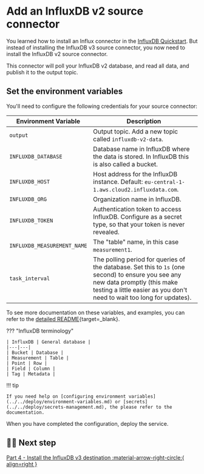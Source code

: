 # Add an InfluxDB v2 source connector

You learned how to install an Influx connector in the [InfluxDB Quickstart](../../integrations/databases/influxdb/quickstart.md). But instead of installing the InfluxDB v3 source connector, you now need to install the InfluxDB v2 source connector.

This connector will poll your InfluxDB v2 database, and read all data, and publish it to the output topic.

## Set the environment variables

You'll need to configure the following credentials for your source connector:

| Environment Variable | Description|
|---|---|
| `output` | Output topic. Add a new topic called `influxdb-v2-data`. |
| `INFLUXDB_DATABASE` | Database name in InfluxDB where the data is stored. In InfluxDB this is also called a bucket. |
| `INFLUXDB_HOST` | Host address for the InfluxDB instance. Default: `eu-central-1-1.aws.cloud2.influxdata.com`. |
| `INFLUXDB_ORG` | Organization name in InfluxDB. |
| `INFLUXDB_TOKEN` | Authentication token to access InfluxDB. Configure as a secret type, so that your token is never revealed. |
| `INFLUXDB_MEASUREMENT_NAME` | The "table" name, in this case `measurement1`. |
| `task_interval` | The polling period for queries of the database. Set this to `1s` (one second) to ensure you see any new data promptly (this make testing a little easier as you don't need to wait too long for updates). |

To see more documentation on these variables, and examples, you can refer to the [detailed README](https://github.com/quixio/template-influxv2-to-v3?tab=readme-ov-file#influxdb-v2-source){target=_blank}.

??? "InfluxDB terminology"

    | InfluxDB | General database |
    |---|---|
    | Bucket | Database |
    | Measurement | Table |
    | Point | Row |
    | Field | Column |
    | Tag | Metadata |

!!! tip

    If you need help on [configuring environment variables](../../deploy/environment-variables.md) or [secrets](../../deploy/secrets-management.md), the please refer to the documentation.

When you have completed the configuration, deploy the service.

## 🏃‍♀️ Next step

[Part 4 - Install the InfluxDB v3 destination :material-arrow-right-circle:{ align=right }](./influxdb-destination.md)


